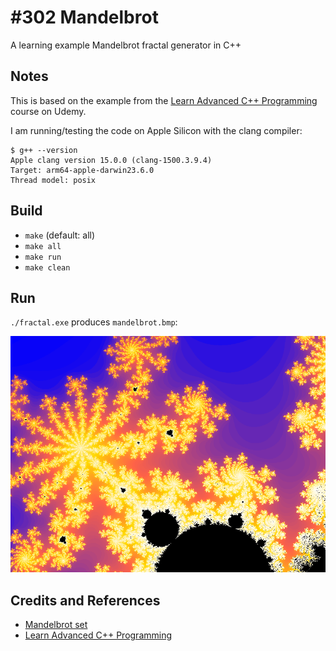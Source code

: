 # #302 Mandelbrot

A learning example Mandelbrot fractal generator in C++

## Notes

This is based on the example from the
[Learn Advanced C++ Programming](https://www.udemy.com/course/learn-advanced-c-programming/)
course on Udemy.

I am running/testing the code on Apple Silicon with the clang compiler:

    $ g++ --version
    Apple clang version 15.0.0 (clang-1500.3.9.4)
    Target: arm64-apple-darwin23.6.0
    Thread model: posix

## Build

* `make` (default: all)
* `make all`
* `make run`
* `make clean`

## Run

`./fractal.exe` produces `mandelbrot.bmp`:

![mandelbrot](./mandelbrot.bmp)

## Credits and References

* [Mandelbrot set](https://en.wikipedia.org/wiki/Mandelbrot_set)
* [Learn Advanced C++ Programming](https://www.udemy.com/course/learn-advanced-c-programming/)
